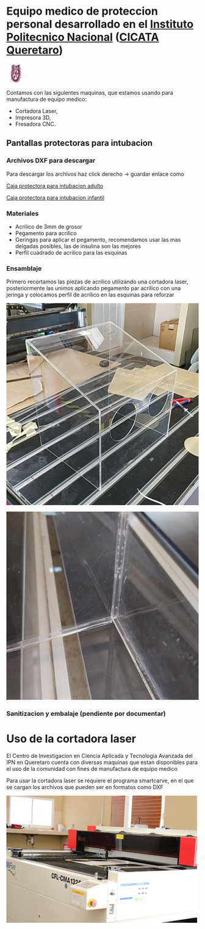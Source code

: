 # Equipo medico de proteccion personal desarrollado en el [Instituto Politecnico Nacional](https://www.ipn.mx/) ([CICATA Queretaro](https://www.cicataqro.ipn.mx/cq/qro/Paginas/index.html)) 

![logo](https://github.com/CICATA/covid19/blob/master/ipn.png)



Contamos con las siguientes maquinas, que estamos usando para manufactura de equipo medico:

+ Cortadora Laser,
+ Impresora 3D,
+ Fresadora CNC.

## Pantallas protectoras para intubacion



### Archivos DXF para descargar

Para descargar los archivos haz click derecho -> guardar enlace como 



[Caja protectora para intubacion adulto](https://github.com/CICATA/covid19/raw/master/caja_covid_rampa_adulto.dxf)


[Caja protectora para intubacion infantil](https://github.com/CICATA/covid19/raw/master/caja_covid_rampa_infantil.dxf)

### Materiales

+ Acrilico de 3mm de grosor
+ Pegamento para acrilico
+ Geringas para aplicar el pegamento, recomendamos usar las mas delgadas posibles, las de insulina son las mejores
+ Perfil cuadrado de acrilico para las esquinas

### Ensamblaje

Primero recortamos las piezas de acrilico utilizando una cortadora laser, posteriormente las unimos aplicando pegamento par acrilico con una jeringa y colocamos perfil de acrilico en las esquinas para reforzar

![ensamblada](https://github.com/CICATA/covid19/blob/master/terminada.jpg)

![ensamblada](https://github.com/CICATA/covid19/blob/master/esquinas.jpg)

### Sanitizacion y embalaje (pendiente por documentar)



# Uso de la cortadora laser

El Centro de Investigacion en Ciencia Aplicada y Tecnologia Avanzada del IPN en Queretaro cuenta con diversas maquinas que estan disponibles para el uso de la comunidad con fines de manufactura de equipo medico


Para usar la cortadora laser se requiere el programa smartcarve, en el que se cargan los archivos que pueden ser en formatos como DXF

![ensamblada](https://github.com/CICATA/covid19/blob/master/cortadora.jpg)



